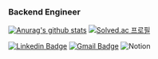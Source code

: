 ### Backend Engineer

[![Anurag's github stats](https://github-readme-stats.vercel.app/api?username=tofan0412)](https://github.com/anuraghazra/github-readme-stats) 
[![Solved.ac
프로필](http://mazassumnida.wtf/api/v2/generate_badge?boj=tofan123)](https://solved.ac/tofan123)

[![Linkedin Badge](https://img.shields.io/badge/-LinkedIn-blue?style=for-the-badge&logo=Linkedin&logoColor=white&link=https://www.linkedin.com/in/%EC%9B%85%ED%98%84-%EC%A1%B0-b24a30207/)](https://www.linkedin.com/in/%EC%9B%85%ED%98%84-%EC%A1%B0-b24a30207/) [![Gmail Badge](https://img.shields.io/badge/Gmail-d14836?style=for-the-badge&logo=Gmail&logoColor=white&link=mailto:tofan12312@gmail.com)](mailto:tofan123123@gmail.com) ![Notion](https://www.notion.so/Engineering-Blog-for-Woonghyun-121ec5613ef847d48159efcaf967e7d7?style=for-the-badge&logo=notion&logoColor=white)

<!--
**tofan0412/tofan0412** is a ✨ _special_ ✨ repository because its `README.md` (this file) appears on your GitHub profile.

Here are some ideas to get you started:

- 🔭 I’m currently working on ...
- 🌱 I’m currently learning ...
- 👯 I’m looking to collaborate on ...
- 🤔 I’m looking for help with ...
- 💬 Ask me about ...
- 📫 How to reach me: ...
- 😄 Pronouns: ...
- ⚡ Fun fact: ...
-->
